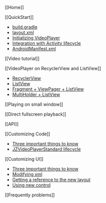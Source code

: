 [[Home]]

[[QuickStart]]
- [build.gradle](./QuickStart#1-build-gradle)
- [layout.xml](./QuickStart#2-layout-xml)
- [Initializing VideoPlayer](./QuickStart#3-initializing-videoplayer)
- [Integration with Activity lifecycle](./QuickStart#4-integration-with-activity-lifecycle)
- [AndroidManifest.xml](./QuickStart#5-androidmanifest-xml)

[[Video tutorial]]

[[VideoPlayer on RecyclerView and ListView]]
  - [RecyclerView](./VideoPlayer-on-RecyclerView-and-ListView#1-RecyclerView)
  - [ListView](./VideoPlayer-on-RecyclerView-and-ListView#2-ListView)
  - [Fragment + ViewPager + ListView](./VideoPlayer-on-RecyclerView-and-ListView#3-fragment--viewpager--listview)
  - [MultiHolder + ListView](./VideoPlayer-on-RecyclerView-and-ListView#RecyclerView#4-multiholder--listview)

[[Playing on small window]]

[[Direct fullscreen playback]]

[[API]]

[[Customizing Code]]
  - [Three important things to know](./Customizing-Code#three-important-things-to-know)
  - [JZVideoPlayerStandard lifecycle](./Customizing-Code#JZVideoPlayerStandard-lifecycle)

[[Customizing UI]]
  - [Three important things to know](./Customizing-UI#three-important-things-to-know)
  - [Modifying xml](./Custom-UI#modifying-xml)
  - [Getting a reference to the new layout](./Customizing-UI#getting-a-reference-to-the-new-layout)
  - [Using new control](./Custom-UI#using-new-control)

[[Frequently problems]]